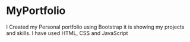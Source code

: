 # MyPortfolio
I Created my Personal portfolio using Bootstrap it is showing my  projects  and skills. I have used HTML, CSS and JavaScript
